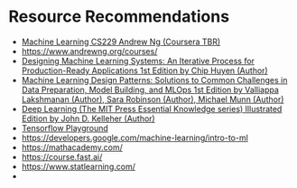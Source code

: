 # Resource Recommendations

- [Machine Learning CS229 Andrew Ng (Coursera TBR)](https://www.youtube.com/watch?v=jGwO_UgTS7I)
- https://www.andrewng.org/courses/
- [Designing Machine Learning Systems: An Iterative Process for Production-Ready Applications 1st Edition
by Chip Huyen (Author)](https://www.amazon.com/Designing-Machine-Learning-Systems-Production-Ready/dp/1098107969)
- [Machine Learning Design Patterns: Solutions to Common Challenges in Data Preparation, Model Building, and MLOps 1st Edition
by Valliappa Lakshmanan (Author), Sara Robinson (Author), Michael Munn (Author)](https://www.amazon.com/_/dp/1098115783)
- [Deep Learning (The MIT Press Essential Knowledge series) Illustrated Edition
by John D. Kelleher (Author)](https://www.amazon.com/dp/0262537559)
- [Tensorflow Playground](https://playground.tensorflow.org/)
- https://developers.google.com/machine-learning/intro-to-ml
- https://mathacademy.com/
- https://course.fast.ai/
- https://www.statlearning.com/
- 
